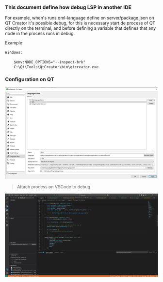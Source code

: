 ### This document define how debug LSP in another IDE

For example, when's runs qml-language define on server/package.json on QT Creator it's possible debug, for this is necessary 
start de process of QT directly on the terminal, and before defining a variable that defines that any node in the process runs in debug.

Example

    Windows:
    
        $env:NODE_OPTIONS="--inspect-brk"
        C:\Qt\Tools\QtCreator\bin\qtcreator.exe
    
### Configuration on QT

![run-on-qt.gif](documentation/images/run-on-qt.jpg)

> Attach process on VSCode to debug.

![run-attach-vscode.jpg](documentation/images/run-attach-vscode.jpg)